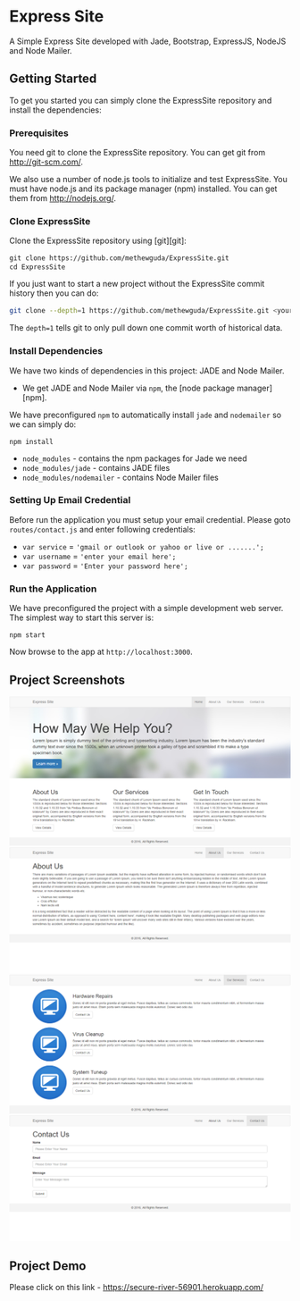 # Express Site
A Simple Express Site developed with Jade, Bootstrap, ExpressJS, NodeJS and Node Mailer.

## Getting Started
To get you started you can simply clone the ExpressSite repository and install the dependencies:

### Prerequisites

You need git to clone the ExpressSite repository. You can get git from <a href="http://git-scm.com/" target="_blank">http://git-scm.com/</a>.

We also use a number of node.js tools to initialize and test ExpressSite. You must have node.js and
its package manager (npm) installed.  You can get them from <a href="http://nodejs.org/" target="_blank">http://nodejs.org/</a>.

### Clone ExpressSite

Clone the ExpressSite repository using [git][git]:

```
git clone https://github.com/methewguda/ExpressSite.git
cd ExpressSite
```

If you just want to start a new project without the ExpressSite commit history then you can do:

```bash
git clone --depth=1 https://github.com/methewguda/ExpressSite.git <your-project-name>
```

The `depth=1` tells git to only pull down one commit worth of historical data.

### Install Dependencies

We have two kinds of dependencies in this project: JADE and Node Mailer.

* We get JADE and Node Mailer  via `npm`, the [node package manager][npm].

We have preconfigured `npm` to automatically install `jade` and `nodemailer` so we can simply do:

```
npm install
```

* `node_modules` - contains the npm packages for Jade we need
* `node_modules/jade` - contains JADE files
* `node_modules/nodemailer` - contains Node Mailer files

### Setting Up Email Credential

Before run the application you must setup your email credential.
Please goto `routes/contact.js` and enter following credentials:

* `var service` = `'gmail or outlook or yahoo or live or .......';`
* `var username` = `'enter your email here';`
* `var password` = `'Enter your password here';`

### Run the Application

We have preconfigured the project with a simple development web server.  The simplest way to start
this server is:

```
npm start
```

Now browse to the app at `http://localhost:3000`.

## Project Screenshots

![home](screenshots/home.png "Home")
![about](screenshots/about.png "About")
![services](screenshots/services.png "Services")
![contact](screenshots/contact.png "Contact")

## Project Demo

Please click on this link - <a href="https://secure-river-56901.herokuapp.com/" target="_blank">https://secure-river-56901.herokuapp.com/</a>
